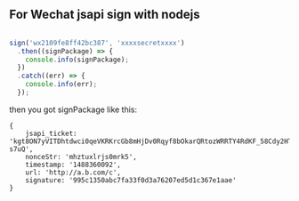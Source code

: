 ## For Wechat jsapi sign with nodejs


```javascript

sign('wx2109fe8ff42bc387', 'xxxxsecretxxxx')
  .then((signPackage) => {
    console.info(signPackage);
  })
  .catch((err) => {
    console.info(err);
  });
```
then you got signPackage like this:
```
{ 
	jsapi_ticket: 'kgt8ON7yVITDhtdwci0qeVKRKrcGb8mHjDv0Rqyf8bOkarQRtozWRRTY4RdKF_58Cdy2HTNW2XhIYDS5V-s7uQ',
	nonceStr: 'mhztuxlrjs0mrk5',
	timestamp: '1488360092',
	url: 'http://a.b.com/c',
	signature: '995c1350abc7fa33f0d3a76207ed5d1c367e1aae' 
}
```
